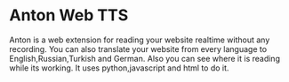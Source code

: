 # Anton Web TTS
Anton is a web extension for reading your website realtime without any recording. You can also translate your website from every language to English,Russian,Turkish and German.
Also you can see where it is reading while its working. It uses python,javascript and html to do it. 
